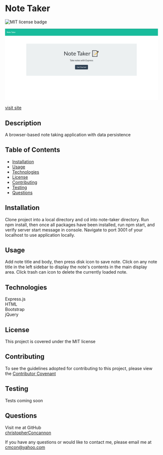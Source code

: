 
# Note Taker

![MIT license badge](https://img.shields.io/badge/license-MIT-green)


![Note Taker](./public/assets/images/screenshot.png)

[visit site](https://frozen-shelf-43922.herokuapp.com/)

## Description

A browser-based note taking application with data persistence

## Table of Contents
  * [Installation](#installation)
  * [Usage](#usage)
  * [Technologies](#technologies)
  * [License](#license)
  * [Contributing](#contributing)
  * [Testing](#testing)
  * [Questions](#questions)
  
## Installation
Clone project into a local directory and cd into note-taker directory.  Run npm install, then once all packages have been installed, run npm start, and verify server start message in console.  Navigate to port 3001 of your localhost to use application locally.

## Usage
Add note title and body, then press disk icon to save note.  Click on any note title in the left sidebar to display the note's contents in the main display area. Click trash can icon to delete the currently loaded note.

## Technologies 
Express.js    
HTML     
Bootstrap    
jQuery

## License 
This project is covered under the MIT license 


## Contributing
To see the guidelines adopted for contributing to this project, please view the [Contributor Covenant](https://www.contributor-covenant.org/version/2/0/code_of_conduct/code_of_conduct.txt)

## Testing
Tests coming soon

## Questions
Visit me at GitHub  
[christopherConcannon](https://github.com/christopherConcannon)
  
If you have any questions or would like to contact me, please email me at  
[cmcon@yahoo.com](mailto:cmcon@yahoo.com)
